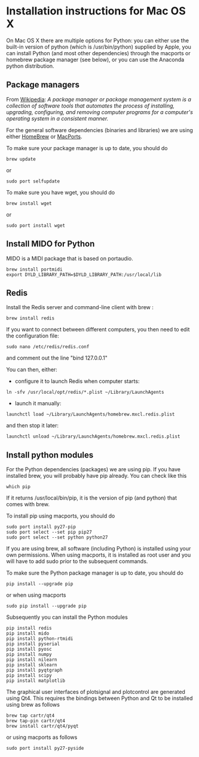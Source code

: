 # Installation instructions for Mac OS X

On Mac OS X there are multiple options for Python: you can either use the built-in version of python (which is /usr/bin/python) supplied by Apple, you can install Python (and most other dependencies) through the macports or homebrew package manager (see below), or you can use the Anaconda python distribution.

## Package managers

From [Wikipedia](https://en.wikipedia.org/wiki/Package_manager): *A package manager or package management system is a collection of software tools that automates the process of installing, upgrading, configuring, and removing computer programs for a computer's operating system in a consistent manner.*

For the general software dependencies (binaries and libraries) we are using either [HomeBrew](http://brew.sh) or [MacPorts](https://www.macports.org).

To make sure your package manager is up to date, you should do

```
brew update
```

or

```
sudo port selfupdate
```

To make sure you have wget, you should do

```
brew install wget
```

or

```
sudo port install wget
```

## Install MIDO for Python

MIDO is a MIDI package that is based on portaudio.

```
brew install portmidi
export DYLD_LIBRARY_PATH=$DYLD_LIBRARY_PATH:/usr/local/lib
```

## Redis

Install the Redis server and command-line client with brew :
```
brew install redis
```

If you want to connect between different computers, you then need to edit the configuration file:
```
sudo nano /etc/redis/redis.conf
```
and comment out the line "bind 127.0.0.1"

You can then, either:
- configure it to launch Redis when computer starts:
```
ln -sfv /usr/local/opt/redis/*.plist ~/Library/LaunchAgents
```
- launch it manually:
```
launchctl load ~/Library/LaunchAgents/homebrew.mxcl.redis.plist
```
and then stop it later:
```
launchctl unload ~/Library/LaunchAgents/homebrew.mxcl.redis.plist
```

## Install python modules

For the Python dependencies (packages) we are using pip. If you have installed brew, you will probably have pip already. You can check like this

```
which pip
```

If it returns /usr/local/bin/pip, it is the version of pip (and python) that comes with brew.

To install pip using macports, you should do

```
sudo port install py27-pip
sudo port select --set pip pip27
sudo port select --set python python27
```

If you are using brew, all software (including Python) is installed using your own permissions. When using macports, it is installed as root user and you will have to add sudo prior to the subsequent commands.

To make sure the Python package manager is up to date, you should do
```
pip install --upgrade pip
```

or when using macports
```
sudo pip install --upgrade pip
```


Subsequently you can install the Python modules
```
pip install redis
pip install mido
pip install python-rtmidi
pip install pyserial
pip install pyosc
pip install numpy
pip install nilearn
pip install sklearn
pip install pyqtgraph
pip install scipy
pip install matplotlib
```

The graphical user interfaces of plotsignal and plotcontrol are generated using Qt4. This requires the bindings between Python and Qt to be installed using brew as follows
```
brew tap cartr/qt4
brew tap-pin cartr/qt4
brew install cartr/qt4/pyqt
```

or using macports as follows
```
sudo port install py27-pyside
```
